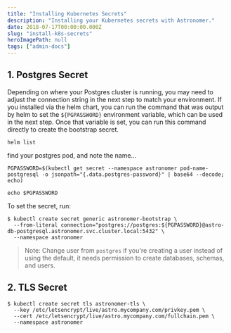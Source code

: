 ```yaml
---
title: "Installing Kubernetes Secrets"
description: "Installing your Kubernetes secrets with Astronomer."
date: 2018-07-17T00:00:00.000Z
slug: "install-k8s-secrets"
heroImagePath: null
tags: ["admin-docs"]
---
```


## 1. Postgres Secret

Depending on where your Postgres cluster is running, you may need to adjust the connection string in the next step to match your environment. If you installed via the helm chart, you can run the command that was output by helm to set the `${PGPASSWORD}` environment variable, which can be used in the next step. Once that variable is set, you can run this command directly to create the bootstrap secret.

```
helm list
```

find your postgres pod, and note the name...

```
PGPASSWORD=$(kubectl get secret --namespace astronomer pod-name-postgresql -o jsonpath="{.data.postgres-password}" | base64 --decode; echo)

echo $PGPASSWORD
```

To set the secret, run:

```shell
$ kubectl create secret generic astronomer-bootstrap \
  --from-literal connection="postgres://postgres:${PGPASSWORD}@astro-db-postgresql.astronomer.svc.cluster.local:5432" \
  --namespace astronomer
```

> Note: Change user from `postgres` if you're creating a user instead of using the default, it needs permission to create databases, schemas, and users.

## 2. TLS Secret

```shell
$ kubectl create secret tls astronomer-tls \
  --key /etc/letsencrypt/live/astro.mycompany.com/privkey.pem \
  --cert /etc/letsencrypt/live/astro.mycompany.com/fullchain.pem \
  --namespace astronomer
```

